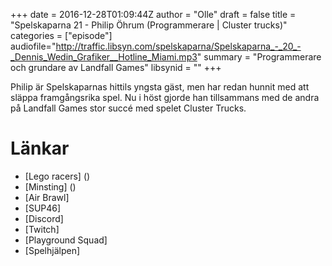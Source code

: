 +++
date = 2016-12-28T01:09:44Z
author = "Olle"
draft = false
title = "Spelskaparna 21 - Philip Öhrum (Programmerare | Cluster trucks)"
categories = ["episode"]
audiofile="http://traffic.libsyn.com/spelskaparna/Spelskaparna_-_20_-_Dennis_Wedin_Grafiker__Hotline_Miami.mp3"
summary = "Programmerare och grundare av Landfall Games"
libsynid = ""
+++

Philip är Spelskaparnas hittils yngsta gäst, men har redan hunnit med
att släppa framgångsrika spel. Nu i höst gjorde han tillsammans med de
andra på Landfall Games stor succé med spelet Cluster Trucks.

# Länkar
* [Lego racers] ()
* [Minsting] ()
* [Air Brawl]
* [SUP46]
* [Discord]
* [Twitch]
* [Playground Squad]
* [Spelhjälpen]


